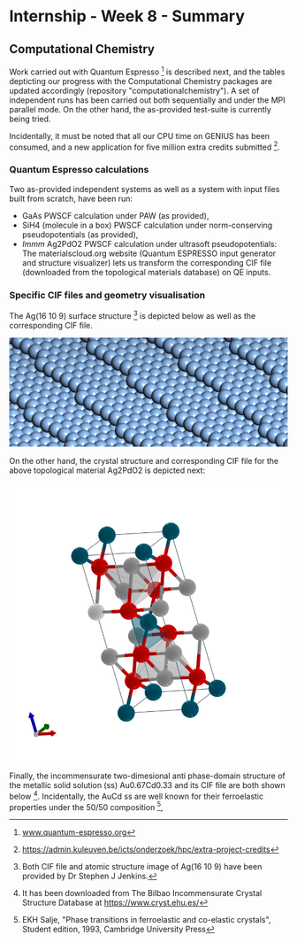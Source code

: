 # Internship - Week 8 - Summary

## Computational Chemistry

Work carried out with Quantum Espresso [^1] is described next, and the tables depticting our progress with the Computational Chemistry packages are updated accordingly (repository "computationalchemistry"). A set of independent runs has been carried out both sequentially and under the MPI parallel mode. On the other hand, the as-provided test-suite is currently being tried.

Incidentally, it must be noted that all our CPU time on GENIUS has been consumed, and a new application for five million extra credits submitted [^2].

### Quantum Espresso calculations

Two as-provided independent systems as well as a system with input files built from scratch, have been run: 

 - GaAs PWSCF calculation under PAW (as provided),
 - SiH4 (molecule in a box) PWSCF calculation under norm-conserving pseudopotentials (as provided),
 - *Immm* Ag2PdO2 PWSCF calculation under ultrasoft pseudopotentials: The materialscloud.org website (Quantum ESPRESSO input generator and structure visualizer) lets us transform the corresponding CIF file (downloaded from the topological materials database) on QE inputs.

### Specific CIF files and geometry visualisation 

The Ag(16 10 9) surface structure [^3] is depicted below as well as the corresponding CIF file.

 ![](Ag16109.png)
 
On the other hand, the crystal structure and corresponding CIF file for the above topological material Ag2PdO2 is depicted next:

 ![](Ag2PdO2.png)

Finally, the incommensurate two-dimesional anti phase-domain structure of the metallic solid solution (ss) Au0.67Cd0.33 and  its  CIF file are both shown below [^4]. Incidentally, the AuCd ss are well known for their ferroelastic properties under the 50/50 composition [^5],
 
[^1]: www.quantum-espresso.org
[^2]: https://admin.kuleuven.be/icts/onderzoek/hpc/extra-project-credits
[^3]: Both CIF file and atomic structure image of Ag(16 10 9) have been provided by Dr Stephen J Jenkins.
[^4]: It has been downloaded from The Bilbao Incommensurate Crystal Structure Database at https://www.cryst.ehu.es/
[^5]: EKH Salje, "Phase transitions in ferroelastic and co-elastic crystals", Student edition, 1993, Cambridge University Press